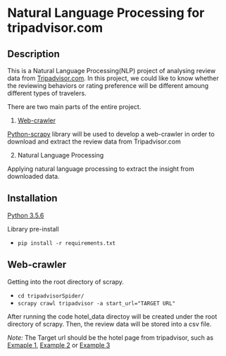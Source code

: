 # Natural Language Processing for tripadvisor.com

## Description
This is a Natural Language Processing(NLP) project of analysing review data from [Tripadvisor.com](https://www.tripadvisor.com/). In this project, we could like to know whether the reviewing behaviors or rating preference will be different amoung different types of travelers.

There are two main parts of the entire project.
  1. [Web-crawler](https://github.com/cfcdavidchan/tripadvisor#Web-crawler)

  [Python-scrapy](https://scrapy.org/) library will be used to develop a web-crawler in order to download and extract the review data from Tripadvisor.com

  2. Natural Language Processing

  Applying natural language processing to extract the insight from downloaded data.

## Installation
[Python 3.5.6](https://www.python.org/downloads/release/python-356/)

Library pre-install

* `pip install -r requirements.txt`

## Web-crawler

Getting into the root directory of scrapy.

* `cd tripadvisorSpider/`
* `scrapy crawl tripadvisor -a start_url="TARGET URL"`

After running the code hotel_data directoy will be created under the root directory of scrapy. Then, the review data will be stored into a csv file.

*Note:*   The Target url should be the hotel page from tripadvisor, such as [Exmaple 1](https://www.tripadvisor.com/Hotel_Review-g60982-d87011-Reviews-Prince_Waikiki-Honolulu_Oahu_Hawaii.html), [Example 2](https://www.tripadvisor.com/Hotel_Review-g60982-d1818106-Reviews-The_Modern_Honolulu-Honolulu_Oahu_Hawaii.html) or [Example 3](https://www.tripadvisor.com/Hotel_Review-g297701-d8293999-Reviews-Mandapa_a_Ritz_Carlton_Reserve-Ubud_Bali.html)
